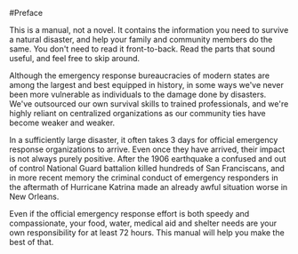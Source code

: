 #Preface

This is a manual, not a novel. It contains the information you need to survive a natural disaster, and help your family and community members do the same. You don't need to read it front-to-back. Read the parts that sound useful, and feel free to skip around.

Although the emergency response bureaucracies of modern states are among the largest and best equipped in history, in some ways we've never been more vulnerable as individuals to the damage done by disasters. We've outsourced our own survival skills to trained professionals, and we're highly reliant on centralized organizations as our community ties have become weaker and weaker.

In a sufficiently large disaster, it often takes 3 days for official emergency response organizations to arrive. Even once they have arrived, their impact is not always purely positive. After the 1906 earthquake a confused and out of control National Guard battalion killed hundreds of San Franciscans, and in more recent memory the criminal conduct of emergency responders in the aftermath of Hurricane Katrina made an already awful situation worse in New Orleans.

Even if the official emergency response effort is both speedy and compassionate, your food, water, medical aid and shelter needs are your own responsibility for at least 72 hours. This manual will help you make the best of that. 
